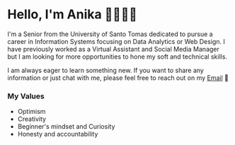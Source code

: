 <h1>Hello, I'm Anika 👩🏻‍💻👋</h1> 

I'm a Senior from the University of Santo Tomas dedicated to pursue a career in Information Systems focusing on Data Analytics or Web Design. I have previously worked as a Virtual Assistant and Social Media Manager but I am looking for more opportunities to hone my soft and technical skills.

I am always eager to learn something new. If you want to share any information or just chat with me, please feel free to reach out on my [Email](mailto:anikaanjae@gmail.com) 🤍


<h3>My Values</h3>

* Optimism
* Creativity
* Beginner's mindset and Curiosity
* Honesty and accountability



<!--
 <h3>How I work</h3>


<h3>More about me:</h3>

-->

<!--
**anikaanja/anikaanja** is a ✨ _special_ ✨ repository because its `README.md` (this file) appears on your GitHub profile.

Here are some ideas to get you started:

- 🔭 I’m currently working on ...
- 🌱 I’m currently learning ...
- 👯 I’m looking to collaborate on ...
- 🤔 I’m looking for help with ...
- 💬 Ask me about ...
- 📫 How to reach me: ...
- 😄 Pronouns: ...
- ⚡ Fun fact: ...
-->
